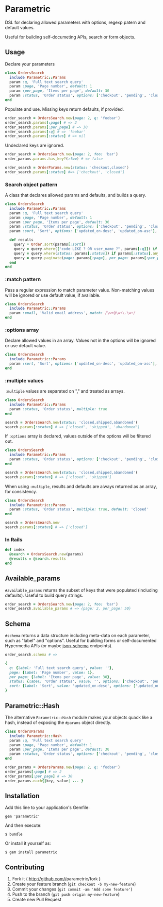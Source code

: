 # Parametric

DSL for declaring allowed parameters with options, regexp patern and default values.

Useful for building self-documeting APIs, search or form objects.

## Usage

Declare your parameters

```ruby
class OrdersSearch
  include Parametric::Params
  param :q, 'Full text search query'
  param :page, 'Page number', default: 1
  param :per_page, 'Items per page', default: 30
  param :status, 'Order status', options: ['checkout', 'pending', 'closed', 'shipped'], multiple: true
end
```

Populate and use. Missing keys return defaults, if provided.

```ruby
order_search = OrdersSearch.new(page: 2, q: 'foobar')
order_search.params[:page] # => 2
order_search.params[:per_page] # => 30
order_search.params[:q] # => 'foobar'
order_search.params[:status] # => nil
```

Undeclared keys are ignored.

```ruby
order_search = OrdersSearch.new(page: 2, foo: 'bar')
order_params.params.has_key?(:foo) # => false
```

```ruby
order_search = OrderParams.new(status: 'checkout,closed')
order_search.params[:status] #=> ['checkout', 'closed']
```

### Search object pattern

A class that declares allowed params and defaults, and builds a query.

```ruby
class OrdersSearch
  include Parametric::Params
  param :q, 'Full text search query'
  param :page, 'Page number', default: 1
  param :per_page, 'Items per page', default: 30
  param :status, 'Order status', options: ['checkout', 'pending', 'closed', 'shipped'], multiple: true
  param :sort, 'Sort', options: ['updated_on-desc', 'updated_on-asc'], default: 'updated_on-desc'

  def results
    query = Order.sort(params[:sort])
    query = query.where(["code LIKE ? OR user_name ?", params[:q]]) if params[:q]
    query = query.where(status: params[:status]) if params[:status].any?
    query = query.paginate(page: params[:page], per_page: params[:per_page])
  end
end
```

### :match pattern

Pass a regular expression to match parameter value. Non-matching values will be ignored or use default value, if available.

```ruby
class OrdersSearch
  include Parametric::Params
  param :email, 'Valid email address', match: /\w+@\w+\.\w+/
end
```

### :options array

Declare allowed values in an array. Values not in the options will be ignored or use default value.

```ruby
class OrdersSearch
  include Parametric::Params
  param :sort, 'Sort', options: ['updated_on-desc', 'updated_on-asc'], default: 'updated_on-desc'
end
```

### :multiple values

`:multiple` values are separated on "," and treated as arrays.

```ruby
class OrdersSearch
  include Parametric::Params
  param :status, 'Order status', multiple: true
end

search = OrdersSearch.new(status: 'closed,shipped,abandoned')
search.params[:status] # => ['closed', 'shipped', 'abandoned']
```

If `:options` array is declared, values outside of the options will be filtered out.

```ruby
class OrdersSearch
  include Parametric::Params
  param :status, 'Order status', options: ['checkout', 'pending', 'closed', 'shipped'], multiple: true
end

search = OrdersSearch.new(status: 'closed,shipped,abandoned')
search.params[:status] # => ['closed', 'shipped']
```

When using `:multiple`, results and defaults are always returned as an array, for consistency.

```ruby
class OrdersSearch
  include Parametric::Params
  param :status, 'Order status', multiple: true, default: 'closed'
end

search = OrdersSearch.new
search.params[:status] # => ['closed']
```

### In Rails

```ruby
def index
  @search = OrdersSearch.new(params)
  @results = @search.results
end
```

## Available_params

`#available_params` returns the subset of keys that were populated (including defaults). Useful to build query strings.

```ruby
order_search = OrdersSearch.new(page: 2, foo: 'bar')
order_search.available_params # => {page: 2, per_page: 50}
```

## Schema

`#schema` returns a data structure including meta-data on each parameter, such as "label" and "options". Useful for building forms or self-documented Hypermedia APIs (or maybe [json-schema](http://json-schema.org/example2.html) endpoints).

```ruby
order_search.schema # =>

{
  q: {label: 'Full text search query', value: ''},
  page: {label: 'Page number', value: 1},
  per_page: {label: 'Items per page', value: 30},
  status: {label: 'Order status', value: '', options: ['checkout', 'pending', 'closed', 'shipped'], multiple: true},
  sort: {label: 'Sort', value: 'updated_on-desc', options: ['updated_on-desc', 'updated_on-asc']}
}
```

## Parametric::Hash

The alternative `Parametric::Hash` module makes your objects quack like a hash, instead of exposing the `#params` object directly.

```ruby
class OrdersParams
  include Parametric::Hash
  param :q, 'Full text search query'
  param :page, 'Page number', default: 1
  param :per_page, 'Items per page', default: 30
  param :status, 'Order status', options: ['checkout', 'pending', 'closed', 'shipped'], multiple: true
end
```

```ruby
order_params = OrdersParams.new(page: 2, q: 'foobar')
order_params[:page] # => 2
order_params[:per_page] # => 30
order_params.each{|key, value| ... }
```

## Installation

Add this line to your application's Gemfile:

    gem 'parametric'

And then execute:

    $ bundle

Or install it yourself as:

    $ gem install parametric

## Contributing

1. Fork it ( http://github.com/<my-github-username>/parametric/fork )
2. Create your feature branch (`git checkout -b my-new-feature`)
3. Commit your changes (`git commit -am 'Add some feature'`)
4. Push to the branch (`git push origin my-new-feature`)
5. Create new Pull Request
